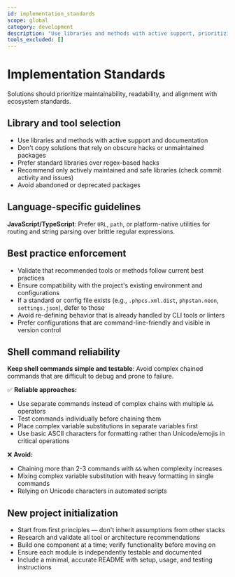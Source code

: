 ```yaml
---
id: implementation_standards
scope: global
category: development
description: "Use libraries and methods with active support, prioritizing maintainability and ecosystem standards"
tools_excluded: []
---
```


# Implementation Standards

Solutions should prioritize maintainability, readability, and alignment with ecosystem standards.

## Library and tool selection

- Use libraries and methods with active support and documentation
- Don't copy solutions that rely on obscure hacks or unmaintained packages
- Prefer standard libraries over regex-based hacks
- Recommend only actively maintained and safe libraries (check commit activity and issues)
- Avoid abandoned or deprecated packages

## Language-specific guidelines

**JavaScript/TypeScript**: Prefer `URL`, `path`, or platform-native utilities for routing and string parsing over brittle regular expressions.

## Best practice enforcement

- Validate that recommended tools or methods follow current best practices
- Ensure compatibility with the project's existing environment and configurations
- If a standard or config file exists (e.g., `.phpcs.xml.dist`, `phpstan.neon`, `settings.json`), defer to those
- Avoid re-defining behavior that is already handled by CLI tools or linters
- Prefer configurations that are command-line-friendly and visible in version control

## Shell command reliability

**Keep shell commands simple and testable**: Avoid complex chained commands that are difficult to debug and prone to failure.

✅ **Reliable approaches:**
- Use separate commands instead of complex chains with multiple `&&` operators
- Test commands individually before chaining them
- Place complex variable substitutions in separate variables first
- Use basic ASCII characters for formatting rather than Unicode/emojis in critical operations

❌ **Avoid:**
- Chaining more than 2-3 commands with `&&` when complexity increases
- Mixing complex variable substitution with heavy formatting in single commands
- Relying on Unicode characters in automated scripts

## New project initialization

- Start from first principles — don't inherit assumptions from other stacks
- Research and validate all tool or architecture recommendations
- Build one component at a time; verify functionality before moving on
- Ensure each module is independently testable and documented
- Include a minimal, accurate README with setup, usage, and testing instructions
